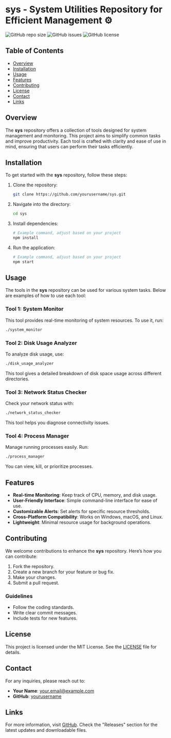 # sys - System Utilities Repository for Efficient Management ⚙️

![GitHub repo size](https://img.shields.io/github/repo-size/yourusername/sys)
![GitHub issues](https://img.shields.io/github/issues/yourusername/sys)
![GitHub license](https://img.shields.io/github/license/yourusername/sys)

## Table of Contents

- [Overview](#overview)
- [Installation](#installation)
- [Usage](#usage)
- [Features](#features)
- [Contributing](#contributing)
- [License](#license)
- [Contact](#contact)
- [Links](#links)

## Overview

The **sys** repository offers a collection of tools designed for system management and monitoring. This project aims to simplify common tasks and improve productivity. Each tool is crafted with clarity and ease of use in mind, ensuring that users can perform their tasks efficiently.

## Installation

To get started with the **sys** repository, follow these steps:

1. Clone the repository:

   ```bash
   git clone https://github.com/yourusername/sys.git
   ```

2. Navigate into the directory:

   ```bash
   cd sys
   ```

3. Install dependencies:

   ```bash
   # Example command, adjust based on your project
   npm install
   ```

4. Run the application:

   ```bash
   # Example command, adjust based on your project
   npm start
   ```

## Usage

The tools in the **sys** repository can be used for various system tasks. Below are examples of how to use each tool:

### Tool 1: System Monitor

This tool provides real-time monitoring of system resources. To use it, run:

```bash
./system_monitor
```

### Tool 2: Disk Usage Analyzer

To analyze disk usage, use:

```bash
./disk_usage_analyzer
```

This tool gives a detailed breakdown of disk space usage across different directories.

### Tool 3: Network Status Checker

Check your network status with:

```bash
./network_status_checker
```

This tool helps you diagnose connectivity issues.

### Tool 4: Process Manager

Manage running processes easily. Run:

```bash
./process_manager
```

You can view, kill, or prioritize processes.

## Features

- **Real-time Monitoring**: Keep track of CPU, memory, and disk usage.
- **User-Friendly Interface**: Simple command-line interface for ease of use.
- **Customizable Alerts**: Set alerts for specific resource thresholds.
- **Cross-Platform Compatibility**: Works on Windows, macOS, and Linux.
- **Lightweight**: Minimal resource usage for background operations.

## Contributing

We welcome contributions to enhance the **sys** repository. Here’s how you can contribute:

1. Fork the repository.
2. Create a new branch for your feature or bug fix.
3. Make your changes.
4. Submit a pull request.

### Guidelines

- Follow the coding standards.
- Write clear commit messages.
- Include tests for new features.

## License

This project is licensed under the MIT License. See the [LICENSE](LICENSE) file for details.

## Contact

For any inquiries, please reach out to:

- **Your Name**: your.email@example.com
- **GitHub**: [yourusername](https://github.com/yourusername)

## Links

For more information, visit [GitHub](https://github.com). Check the "Releases" section for the latest updates and downloadable files.